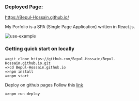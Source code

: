 ### Deployed Page:
https://Bepul-Hossain.github.io/

My Porfolio is a SPA (Single Page Application) written in React.js.

![use-example](./asfa.gif)



### Getting quick start on locally
```
=>git clone https://github.com/Bepul-Hossain/Bepul-Hossain.github.io.git
=>cd Bepul-Hossain.github.io
=>npm install
=>npm start
```
Deploy on github pages Follow this [link](https://create-react-app.dev/docs/deployment/)
```
=>npm run deploy
```
